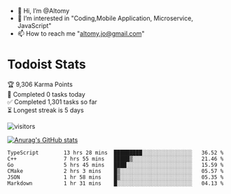 - 👋 Hi, I’m @Altomy
- 👀 I’m interested in "Coding,Mobile Application, Microservice, JavaScript"
- 📫 How to reach me "altomy.jo@gmail.com"

# Todoist Stats

<!-- TODO-IST:START -->
🏆  9,306 Karma Points           
🌸  Completed 0 tasks today           
✅  Completed 1,301 tasks so far           
⏳  Longest streak is 5 days
<!-- TODO-IST:END -->



![visitors](https://visitor-badge.glitch.me/badge?page_id=Altomy&left_color=green&right_color=red)

[![Anurag's GitHub stats](https://github-readme-stats.vercel.app/api?username=Altomy&count_private=true)](https://github.com/anuraghazra/github-readme-stats)



<!--START_SECTION:waka-->

```text
TypeScript        13 hrs 28 mins  █████████░░░░░░░░░░░░░░░░   36.52 %
C++               7 hrs 55 mins   █████▒░░░░░░░░░░░░░░░░░░░   21.46 %
Go                5 hrs 45 mins   ████░░░░░░░░░░░░░░░░░░░░░   15.59 %
CMake             2 hrs 3 mins    █▒░░░░░░░░░░░░░░░░░░░░░░░   05.57 %
JSON              1 hr 58 mins    █▒░░░░░░░░░░░░░░░░░░░░░░░   05.35 %
Markdown          1 hr 31 mins    █░░░░░░░░░░░░░░░░░░░░░░░░   04.13 %
```

<!--END_SECTION:waka-->
